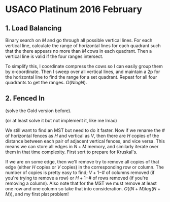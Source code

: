 # USACO Platinum 2016 February

## 1. Load Balancing
Binary search on $M$ and go through all possible vertical lines. For each vertical line, calculate the range of horizontal lines for each quadrant such that the there appears no more than $M$ cows in each quadrant. Then a vertical line is valid if the four ranges intersect. 

To simplify this, I coordinate compress the cows so I can easily group them by x-coordinate. Then I sweep over all vertical lines, and maintain a 2p for the horizontal line to find the range for a set quadrant. Repeat for all four quadrants to get the ranges. $O(NlogN)$.

## 2. Fenced In
(solve the Gold version before).

(or at least solve it but not implement it, like me lmao)

We still want to find an MST but need to do it faster. Now if we rename the # of horizontal fences as $H$ and vertical as $V$, then there are $H$ copies of the distance between each pair of adjacent vertical fences, and vice versa. This means we can store all edges in $N+M$ memory, and similarly iterate over them in that time complexity. First sort to prepare for Kruskal's.

If we are on some edge, then we'll remove try to remove all copies of that edge (either $H$ copies or $V$ copies) in the corresponding row or column. The number of copies is pretty easy to find; $V+1-$# of columns removed (if you're trying to remove a row) or $H+1-$# of rows removed (if you're removing a column). Also note that for the MST we must remove at least one row and one column so take that into consideration. $O((N+M)log(N+M))$, and my first plat problem!